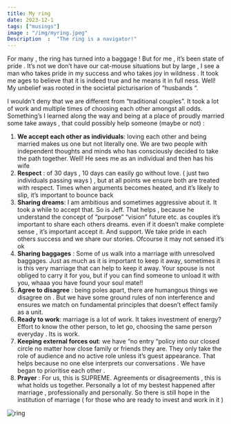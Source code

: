 ```yaml
---
title: My ring
date: 2023-12-1
tags: ["musings"]
image : "/img/myring.jpeg"
Description  :  "The ring is a navigator!"
---
```

For many , the ring has turned into a baggage ! But for me , it’s  been state of pride .  It’s not we don’t have our cat-mouse situations but by large , I see a man who takes pride in my success and who takes joy in wildness . It took me ages to believe that it is indeed true and he means it in full ness. Well! My unbelief was rooted in the societal picturisarion of “husbands “.

I wouldn’t deny that we are different from “traditional couples”. It took a lot of work and multiple times of choosing each other amongst all odds. Something’s I learned along the way and being at a place of proudly married some take aways ,  that could possibly help someone (maybe or not) :


1. **We accept each other as individuals**: loving each other and being married makes us one but not literally one. We are two people with independent thoughts and minds who has consciously decided to take the path together. Well! He sees me as an individual and then has his wife
2. **Respect** : of 30 days , 10 days can easily go without love. ( just two individuals passing ways ) , but at all points we ensure both are treated with respect. Times when arguments becomes heated, and it’s likely to slip, it’s important to bounce back
3. **Sharing dreams**: I am ambitious and sometimes aggressive about it. It took a while to accept that. So is Jeff. That helps , because he understand the concept of “purpose” “vision” future etc. as couples it’s important to share each others dreams. even if it doesn’t make complete sense , it’s important accept it. And support. We take pride in each others success and we share our stories. Ofcourse it may not sensed it’s ok
4. **Sharing baggages** : Some of us walk into a marriage with unresolved  baggages. Just as much as it is important to keep it away, sometimes it is this very marriage that can help to keep it away. Your spouse is not obliged to carry it for you, but if you can find someone to unload it with you, whaaa you have found your soul mate!!
5. **Agree to disagree** : being poles apart, there are humangous things we disagree on . But we have some ground rules of non interference and ensures we match on fundamental principles that doesn’t effect family as a unit.
6. **Ready to work**: marriage is a lot of work. It takes investment of energy? Effort to know the other person, to let go, choosing the same person everyday . Its is work.
7. **Keeping external forces out**: we have “no entry “policy into our closed circle no matter how close family or friends they are. They only take the role of audience and no active role unless it’s guest appearance. That helps because no one else interprets our conversations . We have began to prioritise each other .
8. **Prayer** : For us, this is SUPREME. Agreements or disagreements , this is what holds us together.
   Personally a lot of my bestest happened after marriage , professionally and personally. So there is still hope in the institution of marriage ( for those who are ready to invest and work in it )


![ring](/img/myring2.jpeg)
